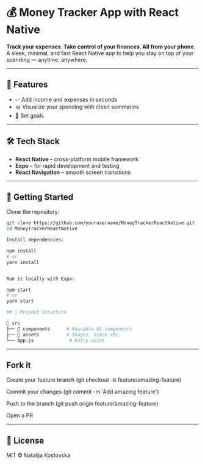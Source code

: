 # 💰 Money Tracker App with React Native

**Track your expenses. Take control of your finances. All from your phone.**  
A sleek, minimal, and fast React Native app to help you stay on top of your spending — anytime, anywhere.

---

## 📱 Features

- ✅ Add income and expenses in seconds  
- 📊 Visualize your spending with clean summaries  
- 🔔 Set goals  

---

## 🛠️ Tech Stack

- **React Native** – cross-platform mobile framework  
- **Expo** – for rapid development and testing  
- **React Navigation** – smooth screen transitions  

---

## 🚀 Getting Started

Clone the repository:

```bash
git clone https://github.com/yourusername/MoneyTrackerReactNative.git
cd MoneyTrackerReactNative

Install dependencies:

npm install
# or
yarn install


Run it locally with Expo:

npm start
# or
yarn start

## 📁 Project Structure

📂 src
├── 📁 components      # Reusable UI components
├── 📁 assets          # Images, icons etc.
└── App.js             # Entry point
```
---
## Fork it

Create your feature branch (git checkout -b feature/amazing-feature)

Commit your changes (git commit -m 'Add amazing feature')

Push to the branch (git push origin feature/amazing-feature)

Open a PR

---

## 📄 License
MIT © Natalija Kostovska

